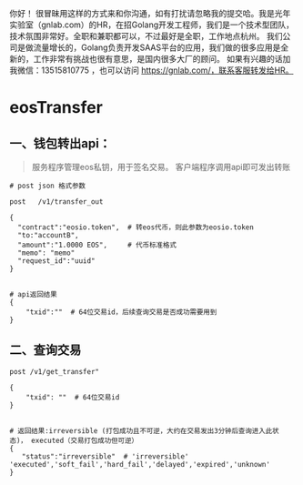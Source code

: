 你好！
很冒昧用这样的方式来和你沟通，如有打扰请忽略我的提交哈。我是光年实验室（gnlab.com）的HR，在招Golang开发工程师，我们是一个技术型团队，技术氛围非常好。全职和兼职都可以，不过最好是全职，工作地点杭州。
我们公司是做流量增长的，Golang负责开发SAAS平台的应用，我们做的很多应用是全新的，工作非常有挑战也很有意思，是国内很多大厂的顾问。
如果有兴趣的话加我微信：13515810775  ，也可以访问 https://gnlab.com/，联系客服转发给HR。
# eosTransfer


## 一、钱包转出api：

> 服务程序管理eos私钥，用于签名交易。 客户端程序调用api即可发出转账

```
# post json 格式参数

post   /v1/transfer_out

{
  "contract":"eosio.token",  # 转eos代币，则此参数为eosio.token
  "to:"accountB",
  "amount":"1.0000 EOS",     # 代币标准格式
  "memo": "memo"
  "request_id":"uuid"
}


# api返回结果
{
    "txid":""  # 64位交易id，后续查询交易是否成功需要用到
}

```


## 二、查询交易


```
post /v1/get_transfer"

{
    "txid": ""  # 64位交易id
}


# 返回结果:irreversible (打包成功且不可逆，大约在交易发出3分钟后查询进入此状态)， executed（交易打包成功但可逆）
{
   "status":"irreversible"  # 'irreversible' 'executed','soft_fail','hard_fail','delayed','expired','unknown'
}
```
